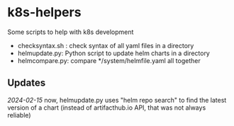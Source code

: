 # k8s-helpers
Some scripts to help with k8s development

* checksyntax.sh : check syntax of all yaml files in a directory
* helmupdate.py: Python script to update helm charts in a directory
* helmcompare.py: compare */system/helmfile.yaml all together


Updates
------
*2024-02-15* now, helmupdate.py uses "helm repo search" to find the latest version of a chart (instead of artifacthub.io API, that was not always reliable)
